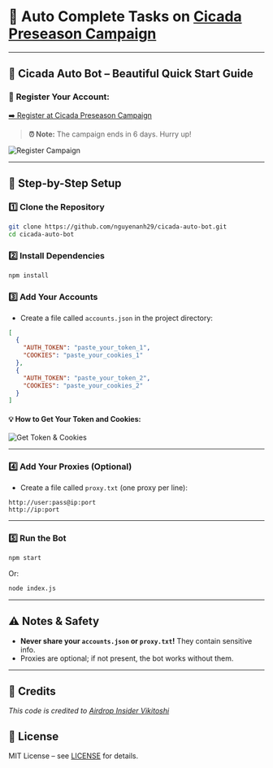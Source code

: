 # 🌟 Auto Complete Tasks on [Cicada Preseason Campaign](https://campaign.cicada.finance/campaigns/6d70de3a-60ea-4896-b713-276de1bc02c7?code=oMlrYwEA)

---

## 🚀 **Cicada Auto Bot – Beautiful Quick Start Guide**

### 📨 **Register Your Account:**

[➡️ Register at Cicada Preseason Campaign](https://campaign.cicada.finance/campaigns/6d70de3a-60ea-4896-b713-276de1bc02c7?code=oMlrYwEA)

> **⏰ Note:** The campaign ends in 6 days. Hurry up!

![Register Campaign](https://github.com/user-attachments/assets/c2ff64fd-54dc-4e09-8e38-5454b9616551)

---

## 🏁 **Step-by-Step Setup**

### 1️⃣ **Clone the Repository**

```bash
git clone https://github.com/nguyenanh29/cicada-auto-bot.git
cd cicada-auto-bot
```

### 2️⃣ **Install Dependencies**

```bash
npm install
```

### 3️⃣ **Add Your Accounts**

* Create a file called `accounts.json` in the project directory:

```json
[
  {
    "AUTH_TOKEN": "paste_your_token_1",
    "COOKIES": "paste_your_cookies_1"
  },
  {
    "AUTH_TOKEN": "paste_your_token_2",
    "COOKIES": "paste_your_cookies_2"
  }
]
```

#### 💡 **How to Get Your Token and Cookies:**

![Get Token & Cookies](https://github.com/user-attachments/assets/6eb62894-d905-4143-8b3f-ab5212f9f9de)

---

### 4️⃣ **Add Your Proxies (Optional)**

* Create a file called `proxy.txt` (one proxy per line):

```
http://user:pass@ip:port
http://ip:port
```

---

### 5️⃣ **Run the Bot**

```bash
npm start
```

Or:

```bash
node index.js
```

---

## ⚠️ **Notes & Safety**

* **Never share your `accounts.json` or `proxy.txt`!** They contain sensitive info.
* Proxies are optional; if not present, the bot works without them.

---

## 👤 **Credits**

*This code is credited to [Airdrop Insider Vikitoshi](https://github.com/vikitoshi)*

## 📄 **License**

MIT License – see [LICENSE](LICENSE) for details.
